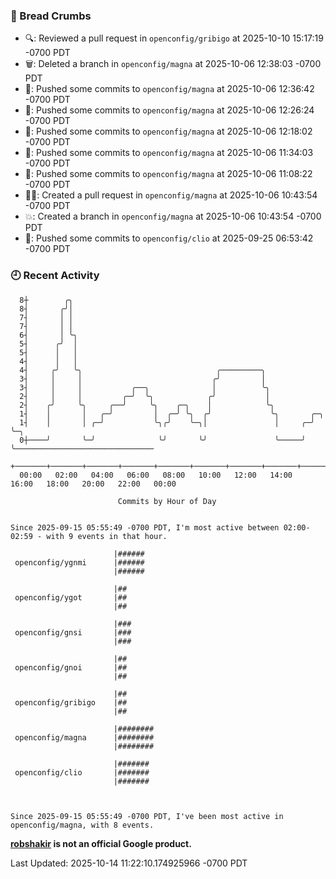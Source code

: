 ### 🍞 Bread Crumbs

 * 🔍: Reviewed a pull request in  `openconfig/gribigo` at 2025-10-10 15:17:19 -0700 PDT
 * 🗑: Deleted a branch in `openconfig/magna` at 2025-10-06 12:38:03 -0700 PDT
 * 🚢: Pushed some commits to `openconfig/magna` at 2025-10-06 12:36:42 -0700 PDT
 * 🚢: Pushed some commits to `openconfig/magna` at 2025-10-06 12:26:24 -0700 PDT
 * 🚢: Pushed some commits to `openconfig/magna` at 2025-10-06 12:18:02 -0700 PDT
 * 🚢: Pushed some commits to `openconfig/magna` at 2025-10-06 11:34:03 -0700 PDT
 * 🚢: Pushed some commits to `openconfig/magna` at 2025-10-06 11:08:22 -0700 PDT
 * ✍🏼: Created a pull request in `openconfig/magna` at 2025-10-06 10:43:54 -0700 PDT
 * 💥: Created a branch in `openconfig/magna` at 2025-10-06 10:43:54 -0700 PDT
 * 🚢: Pushed some commits to `openconfig/clio` at 2025-09-25 06:53:42 -0700 PDT

### 🕘 Recent Activity
```
  8┼        ╭╮
  8┤       ╭╯│
  7┤       │ │
  7┤       │ │
  6┤       │ ╰╮
  5┤      ╭╯  │
  5┤      │   │
  4┤      │   │
  4┤     ╭╯   ╰╮                              ╭─────────╮
  3┤     │     │                             ╭╯         │
  3┤     │     │           ╭──╮              │          ╰╮
  2┤     │     │         ╭─╯  ╰╮            ╭╯           │
  2┤    ╭╯     ╰╮     ╭──╯     ╰╮    ╭─╮    │            ╰╮
  1┤    │       │   ╭─╯         │  ╭─╯ ╰╮  ╭╯             ╰╮       ╭─╮
  1┤    │       │ ╭─╯           ╰╮╭╯    ╰─╮│               │     ╭─╯ ╰─╮
  0┼────╯       ╰─╯              ╰╯       ╰╯               ╰─────╯     ╰───────────────────────────────
    +───────+───────+───────+───────+───────+───────+───────+───────+───────+───────+───────+───────+────
  00:00   02:00   04:00   06:00   08:00   10:00   12:00   14:00   16:00   18:00   20:00   22:00   00:00   

						Commits by Hour of Day


Since 2025-09-15 05:55:49 -0700 PDT, I'm most active between 02:00-02:59 - with 9 events in that hour.

```



```
                       |######
 openconfig/ygnmi      |######
                       |######

                       |##
 openconfig/ygot       |##
                       |##

                       |###
 openconfig/gnsi       |###
                       |###

                       |##
 openconfig/gnoi       |##
                       |##

                       |##
 openconfig/gribigo    |##
                       |##

                       |########
 openconfig/magna      |########
                       |########

                       |#######
 openconfig/clio       |#######
                       |#######



Since 2025-09-15 05:55:49 -0700 PDT, I've been most active in openconfig/magna, with 8 events.

```
**[robshakir](mailto:robjs@google.com) is not an official Google product.**  


Last Updated: 2025-10-14 11:22:10.174925966 -0700 PDT
